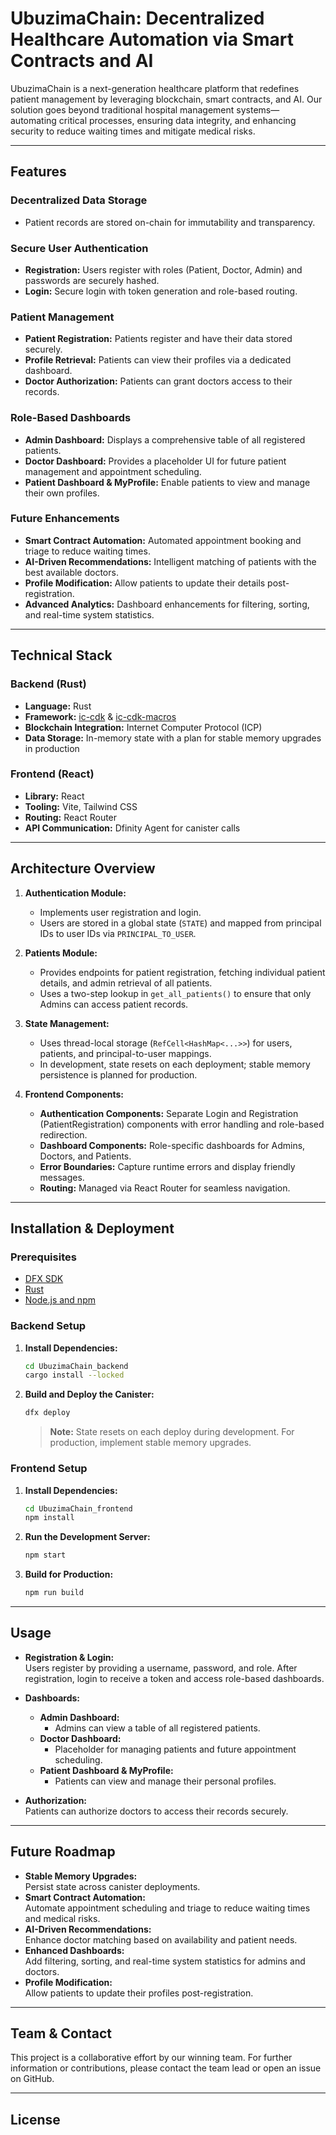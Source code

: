 # UbuzimaChain: Decentralized Healthcare Automation via Smart Contracts and AI

UbuzimaChain is a next-generation healthcare platform that redefines patient management by leveraging blockchain, smart contracts, and AI. Our solution goes beyond traditional hospital management systems—automating critical processes, ensuring data integrity, and enhancing security to reduce waiting times and mitigate medical risks.

---

## Features

### Decentralized Data Storage
- Patient records are stored on-chain for immutability and transparency.

### Secure User Authentication
- **Registration:** Users register with roles (Patient, Doctor, Admin) and passwords are securely hashed.
- **Login:** Secure login with token generation and role-based routing.

### Patient Management
- **Patient Registration:** Patients register and have their data stored securely.
- **Profile Retrieval:** Patients can view their profiles via a dedicated dashboard.
- **Doctor Authorization:** Patients can grant doctors access to their records.

### Role-Based Dashboards
- **Admin Dashboard:** Displays a comprehensive table of all registered patients.
- **Doctor Dashboard:** Provides a placeholder UI for future patient management and appointment scheduling.
- **Patient Dashboard & MyProfile:** Enable patients to view and manage their own profiles.

### Future Enhancements
- **Smart Contract Automation:** Automated appointment booking and triage to reduce waiting times.
- **AI-Driven Recommendations:** Intelligent matching of patients with the best available doctors.
- **Profile Modification:** Allow patients to update their details post-registration.
- **Advanced Analytics:** Dashboard enhancements for filtering, sorting, and real-time system statistics.

---

## Technical Stack

### Backend (Rust)
- **Language:** Rust
- **Framework:** [ic-cdk](https://github.com/dfinity/ic-cdk) & [ic-cdk-macros](https://github.com/dfinity/ic-cdk-macros)
- **Blockchain Integration:** Internet Computer Protocol (ICP)
- **Data Storage:** In-memory state with a plan for stable memory upgrades in production

### Frontend (React)
- **Library:** React
- **Tooling:** Vite, Tailwind CSS
- **Routing:** React Router
- **API Communication:** Dfinity Agent for canister calls

---

## Architecture Overview

1. **Authentication Module:**
   - Implements user registration and login.
   - Users are stored in a global state (`STATE`) and mapped from principal IDs to user IDs via `PRINCIPAL_TO_USER`.

2. **Patients Module:**
   - Provides endpoints for patient registration, fetching individual patient details, and admin retrieval of all patients.
   - Uses a two-step lookup in `get_all_patients()` to ensure that only Admins can access patient records.

3. **State Management:**
   - Uses thread-local storage (`RefCell<HashMap<...>>`) for users, patients, and principal-to-user mappings.
   - In development, state resets on each deployment; stable memory persistence is planned for production.

4. **Frontend Components:**
   - **Authentication Components:** Separate Login and Registration (PatientRegistration) components with error handling and role-based redirection.
   - **Dashboard Components:** Role-specific dashboards for Admins, Doctors, and Patients.
   - **Error Boundaries:** Capture runtime errors and display friendly messages.
   - **Routing:** Managed via React Router for seamless navigation.

---

## Installation & Deployment

### Prerequisites
- [DFX SDK](https://smartcontracts.org/docs/developers-guide/install-upgrade.html)
- [Rust](https://www.rust-lang.org/tools/install)
- [Node.js and npm](https://nodejs.org/)

### Backend Setup
1. **Install Dependencies:**
   ```bash
   cd UbuzimaChain_backend
   cargo install --locked
2. **Build and Deploy the Canister:**
   ```bash
   dfx deploy
   ```
   > **Note:** State resets on each deploy during development. For production, implement stable memory upgrades.

### Frontend Setup
1. **Install Dependencies:**
   ```bash
   cd UbuzimaChain_frontend
   npm install
   ```
2. **Run the Development Server:**
   ```bash
   npm start
   ```
3. **Build for Production:**
   ```bash
   npm run build
   ```

---

## Usage

- **Registration & Login:**  
  Users register by providing a username, password, and role. After registration, login to receive a token and access role-based dashboards.
  
- **Dashboards:**
  - **Admin Dashboard:**  
    - Admins can view a table of all registered patients.
  - **Doctor Dashboard:**  
    - Placeholder for managing patients and future appointment scheduling.
  - **Patient Dashboard & MyProfile:**  
    - Patients can view and manage their personal profiles.

- **Authorization:**  
  Patients can authorize doctors to access their records securely.

---

## Future Roadmap

- **Stable Memory Upgrades:**  
  Persist state across canister deployments.
- **Smart Contract Automation:**  
  Automate appointment scheduling and triage to reduce waiting times and medical risks.
- **AI-Driven Recommendations:**  
  Enhance doctor matching based on availability and patient needs.
- **Enhanced Dashboards:**  
  Add filtering, sorting, and real-time system statistics for admins and doctors.
- **Profile Modification:**  
  Allow patients to update their profiles post-registration.

---

## Team & Contact

This project is a collaborative effort by our winning team. For further information or contributions, please contact the team lead or open an issue on GitHub.

---
## License



